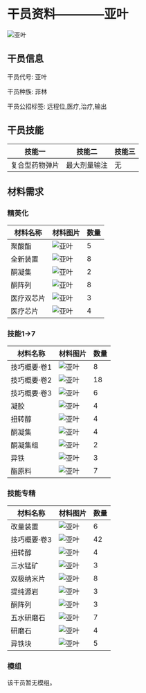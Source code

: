 # 干员资料————亚叶

![亚叶](./oprImages/亚叶.png)

## 干员信息

干员代号: 亚叶

干员种族: 菲林

干员公招标签: 远程位,医疗,治疗,输出

## 干员技能

| 技能一       | 技能二   | 技能三 |
| ------------ | -------- | ------ |
| 复合型药物弹片 | 最大剂量输注 | 无 |

## 材料需求

### 精英化

| 材料名称      | 材料图片 | 数量  |
|---------|---------|-----|
| 聚酸酯 | ![亚叶](./matIcons/聚酸酯.png)  |   5  |
| 全新装置 | ![亚叶](./matIcons/全新装置.png)  |   8  |
| 酮凝集 | ![亚叶](./matIcons/酮凝集.png)  |   2  |
| 酮阵列 | ![亚叶](./matIcons/酮阵列.png)  |   8  |
| 医疗双芯片 | ![亚叶](./matIcons/医疗双芯片.png)  |   3  |
| 医疗芯片 | ![亚叶](./matIcons/医疗芯片.png)  |   4  |

### 技能1→7

| 材料名称      | 材料图片 | 数量  |
|---------|---------|-----|
| 技巧概要·卷1 | ![亚叶](./matIcons/技巧概要·卷1.png)  |   8  |
| 技巧概要·卷2 | ![亚叶](./matIcons/技巧概要·卷2.png)  |   18  |
| 技巧概要·卷3 | ![亚叶](./matIcons/技巧概要·卷3.png)  |   6  |
| 凝胶 | ![亚叶](./matIcons/凝胶.png)  |   4  |
| 扭转醇 | ![亚叶](./matIcons/扭转醇.png)  |   4  |
| 酮凝集 | ![亚叶](./matIcons/酮凝集.png)  |   4  |
| 酮凝集组 | ![亚叶](./matIcons/酮凝集组.png)  |   2  |
| 异铁 | ![亚叶](./matIcons/异铁.png)  |   3  |
| 酯原料 | ![亚叶](./matIcons/酯原料.png)  |   7  |

### 技能专精

| 材料名称      | 材料图片 | 数量  |
|---------|---------|-----|
| 改量装置 | ![亚叶](./matIcons/改量装置.png)  |   6  |
| 技巧概要·卷3 | ![亚叶](./matIcons/技巧概要·卷3.png)  |   42  |
| 扭转醇 | ![亚叶](./matIcons/扭转醇.png)  |   4  |
| 三水锰矿 | ![亚叶](./matIcons/三水锰矿.png)  |   3  |
| 双极纳米片 | ![亚叶](./matIcons/双极纳米片.png)  |   8  |
| 提纯源岩 | ![亚叶](./matIcons/提纯源岩.png)  |   3  |
| 酮阵列 | ![亚叶](./matIcons/酮阵列.png)  |   3  |
| 五水研磨石 | ![亚叶](./matIcons/五水研磨石.png)  |   7  |
| 研磨石 | ![亚叶](./matIcons/研磨石.png)  |   4  |
| 异铁块 | ![亚叶](./matIcons/异铁块.png)  |   5  |

### 模组

该干员暂无模组。
